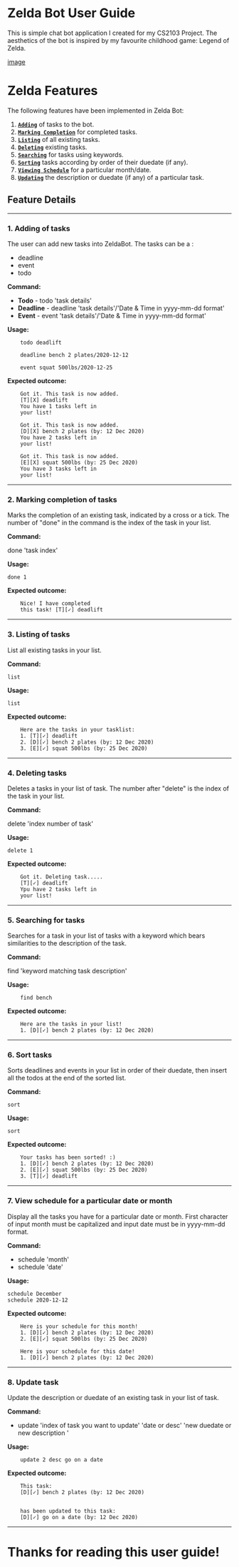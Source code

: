 # Zelda Bot User Guide
This is simple chat bot application I created for my CS2103 Project. The aesthetics of the bot is inspired by my favourite childhood game: Legend of Zelda.

[image](UI.png)




# **Zelda Features**

The following features have been implemented in Zelda Bot:
1. [**`Adding`**](#addition) of tasks to the bot.
2. [**`Marking Completion`**](#marking) for completed tasks.
3. [**`Listing`**](#list) of all existing tasks.
4. [**`Deleting`**](#delete) existing tasks.
5. [**`Searching`**](#search) for tasks using keywords.
6. [**`Sorting`**](#sort) tasks according by order of their duedate (if any).
7. [**`Viewing Schedule`**](#schedule) for a particular month/date.
8. [**`Updating`**](#update) the description or duedate (if any) of a particular task.

## Feature Details

___
### 1. Adding of tasks <a name="addition"></a>

The user can add new tasks into ZeldaBot. The tasks can be a :
- deadline
- event
- todo


**Command:**

- **Todo** - todo 'task details'
- **Deadline** - deadline 'task details'/'Date & Time in yyyy-mm-dd format'
- **Event** - event 'task details'/'Date & Time in yyyy-mm-dd format'

**Usage:**

        todo deadlift
        
        deadline bench 2 plates/2020-12-12
        
        event squat 500lbs/2020-12-25
        
**Expected outcome:**

        Got it. This task is now added.
        [T][X] deadlift
        You have 1 tasks left in 
        your list!
        
        Got it. This task is now added.
        [D][X] bench 2 plates (by: 12 Dec 2020)
        You have 2 tasks left in 
        your list!
        
        Got it. This task is now added.
        [E][X] squat 500lbs (by: 25 Dec 2020)
        You have 3 tasks left in 
        your list!
---

### 2. Marking completion of tasks <a name="marking"></a>

Marks the completion of an existing task, indicated by a cross or a tick. The number of "done" in the command is the index of the task in your list.

**Command:**

done 'task index'

**Usage:**

    done 1

**Expected outcome:**

        Nice! I have completed 
        this task! [T][✓] deadlift
        
---

### 3. Listing of tasks <a name="list"></a>

List all existing tasks in your list.

**Command:**

    list

**Usage:**

    list

**Expected outcome:**
        
        Here are the tasks in your tasklist:
        1. [T][✓] deadlift
        2. [D][✓] bench 2 plates (by: 12 Dec 2020)
        3. [E][✓] squat 500lbs (by: 25 Dec 2020)
        
---

### 4. Deleting tasks <a name="delete"></a>

Deletes a tasks in your list of task. The number after "delete" is the index of the task in your list.

**Command:**

delete 'index number of task'

**Usage:**

    delete 1

**Expected outcome:**
        
        Got it. Deleting task.....
        [T][✓] deadlift
        Ypu have 2 tasks left in
        your list!
        
---

### 5. Searching for tasks <a name="search"></a>

Searches for a task in your list of tasks with a keyword which bears similarities to the description of the task.

**Command:**

find 'keyword matching task description'

**Usage:**
            
        find bench
            

**Expected outcome:**
    
        Here are the tasks in your list!
        1. [D][✓] bench 2 plates (by: 12 Dec 2020)
        
---

### 6. Sort tasks <a name="sort"></a>

Sorts deadlines and events in your list in order of their duedate, then insert all the todos at the end of the sorted list.

**Command:**

    sort

**Usage:**

    sort

**Expected outcome:**

        Your tasks has been sorted! :)
        1. [D][✓] bench 2 plates (by: 12 Dec 2020)
        2. [E][✓] squat 500lbs (by: 25 Dec 2020)
        3. [T][✓] deadlift
    
---

### 7. View schedule for a particular date or month <a name="schedule"></a>

Display all the tasks you have for a particular date or month. First character of input month must be capitalized and input date must be in yyyy-mm-dd format.

**Command:**

- schedule 'month'
- schedule 'date'

**Usage:**

    schedule December
    schedule 2020-12-12
    
**Expected outcome:**

        Here is your schedule for this month!
        1. [D][✓] bench 2 plates (by: 12 Dec 2020)
        2. [E][✓] squat 500lbs (by: 25 Dec 2020)
        
        Here is your schedule for this date!
        1. [D][✓] bench 2 plates (by: 12 Dec 2020)
        
---

### 8. Update task <a name="update"></a>

Update the description or duedate of an existing task in your list of task.

**Command:**

- update 'index of task you want to update' 'date or desc' 'new duedate or new description	'

**Usage:**
        
        update 2 desc go on a date
    
**Expected outcome:**

        This task:
        [D][✓] bench 2 plates (by: 12 Dec 2020)
       
        
        has been updated to this task:
        [D][✓] go on a date (by: 12 Dec 2020)
        
---
    
# Thanks for reading this user guide!
    
